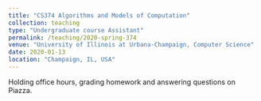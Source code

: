 ```yaml
---
title: "CS374 Algorithms and Models of Computation"
collection: teaching
type: "Undergraduate course Assistant"
permalink: /teaching/2020-spring-374
venue: "University of Illinois at Urbana-Champaign, Computer Science"
date: 2020-01-13
location: "Champaign, IL, USA"
---
```


Holding office hours, grading homework and answering questions on Piazza.
